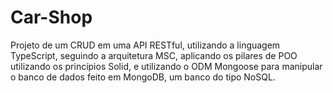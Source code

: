 # Car-Shop
Projeto de um CRUD em uma API RESTful, utilizando a linguagem TypeScript, seguindo a arquitetura MSC, aplicando os pilares de POO utilizando os princípios Solid, e utilizando o ODM Mongoose para manipular o banco de dados feito em MongoDB, um banco do tipo NoSQL.
